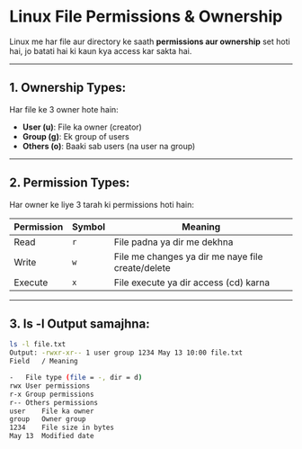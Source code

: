 # Linux File Permissions & Ownership

Linux me har file aur directory ke saath **permissions aur ownership** set hoti hai, jo batati hai ki kaun kya access kar sakta hai.

---

## 1. Ownership Types:

Har file ke 3 owner hote hain:

- **User (u)**: File ka owner (creator)
- **Group (g)**: Ek group of users
- **Others (o)**: Baaki sab users (na user na group)

---

## 2. Permission Types:

Har owner ke liye 3 tarah ki permissions hoti hain:

| Permission | Symbol | Meaning               |
|------------|--------|------------------------|
| Read       | `r`    | File padna ya dir me dekhna |
| Write      | `w`    | File me changes ya dir me naye file create/delete |
| Execute    | `x`    | File execute ya dir access (cd) karna |

---

## 3. ls -l Output samajhna:

```bash
ls -l file.txt
Output: -rwxr-xr-- 1 user group 1234 May 13 10:00 file.txt
Field	/ Meaning

-	File type (file = -, dir = d)
rwx	User permissions
r-x	Group permissions
r--	Others permissions
user	File ka owner
group	Owner group
1234	File size in bytes
May 13	Modified date

